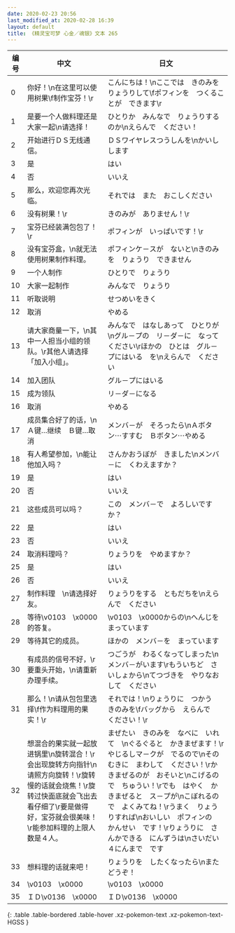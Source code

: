 ```yaml
---
date: 2020-02-23 20:56
last_modified_at: 2020-02-28 16:39
layout: default
title: 《精灵宝可梦 心金／魂银》文本 265
---
```

| 编号 | 中文 | 日文 |
| ---- | ---- | ---- |
| 0 | 你好！\n在这里可以使用树果\f制作宝芬！\r | こんにちは！\nここでは　きのみを　りょうりして\fポフィンを　つくることが　できます\r |
| 1 | 是要一个人做料理还是大家一起\n请选择！ | ひとりか　みんなで　りょうりするのか\nえらんで　ください！ |
| 2 | 开始进行ＤＳ无线通信。 | ＤＳワイヤレスつうしんを\nかいし　します |
| 3 | 是 | はい |
| 4 | 否 | いいえ |
| 5 | 那么，欢迎您再次光临。 | それでは　また　おこしください |
| 6 | 没有树果！\r | きのみが　ありません！\r |
| 7 | 宝芬已经装满包包了！\r | ポフィンが　いっぱいです！\r |
| 8 | 没有宝芬盒，\n就无法使用树果制作料理。 | ポフィンケ－スが　ないと\nきのみを　りょうり　できません |
| 9 | 一个人制作 | ひとりで　りょうり |
| 10 | 大家一起制作 | みんなで　りょうり |
| 11 | 听取说明 | せつめいをきく |
| 12 | 取消 | やめる |
| 13 | 请大家商量一下，\n其中一人担当小组的领队。\r其他人请选择「加入小组」。 | みんなで　はなしあって　ひとりが\nグル－プの　リ－ダ－に　なってください\rほかの　ひとは　グル－プにはいる　を\nえらんで　ください |
| 14 | 加入团队 | グル－プにはいる |
| 15 | 成为领队 | リ－ダ－になる |
| 16 | 取消 | やめる |
| 17 | 成员集合好了的话，\nＡ键…继续　Ｂ键…取消 | メンバ－が　そろったら\nＡボタン⋯すすむ　Ｂボタン⋯やめる |
| 18 | 有人希望参加，\n能让他加入吗？ | さんかおうぼが　きました\nメンバ－に　くわえますか？ |
| 19 | 是 | はい |
| 20 | 否 | いいえ |
| 21 | 这些成员可以吗？ | この　メンバ－で　よろしいですか？ |
| 22 | 是 | はい |
| 23 | 否 | いいえ |
| 24 | 取消料理吗？ | りょうりを　やめますか？ |
| 25 | 是 | はい |
| 26 | 否 | いいえ |
| 27 | 制作料理　\n请选择好友。 | りょうりをする　ともだちを\nえらんで　ください |
| 28 | 等待\v0103　\x0000的答复。 | \v0103　\x0000からの\nへんじを　まっています |
| 29 | 等待其它的成员。 | ほかの　メンバ－を　まっています |
| 30 | 有成员的信号不好，\r要重头开始，\n请重新办理手续。 | つごうが　わるくなってしまった\nメンバ－がいます\rもういちど　さいしょから\nてつづきを　やりなおして　ください |
| 31 | 那么！\n请从包包里选择\f作为料理用的果实！\r | それでは！\nりょうりに　つかう　きのみを\fバッグから　えらんで　ください！\r |
| 32 | 想混合的果实就一起放进锅里\n旋转混合！\r会出现旋转方向指针\n请照方向旋转！\r旋转慢的话就会烧焦！\r旋转过快面底就会飞出去看仔细了\r要是做得好，宝芬就会很美味！\r能参加料理的上限人数是４人。 | まぜたい　きのみを　なべに　いれて　\nぐるぐると　かきまぜます！\rやじるしマ－クが　でるので\nそのむきに　まわして　ください！\rかきまぜるのが　おそいと\nこげるので　ちゅうい！\rでも　はやく　かきまぜると　ス－プが\nこぼれるので　よくみてね！\rうまく　りょうりすれば\nおいしい　ポフィンの　かんせい　です！\rりょうりに　さんかできる　にんずうは\nさいだい　４にんまで　です |
| 33 | 想料理的话就来吧！ | りょうりを　したくなったら\nまた　どうぞ！ |
| 34 | \v0103　\x0000 | \v0103　\x0000 |
| 35 | ＩＤ\v0136　\x0000 | ＩＤ\v0136　\x0000 |
{: .table .table-bordered .table-hover .xz-pokemon-text .xz-pokemon-text-HGSS }